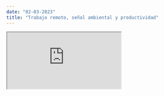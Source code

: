 ```yaml
---
date: "02-03-2023"
title: "Trabajo remoto, señal ambiental y productividad"
---
```

<iframe src="https://www.youtube.com/embed/_1lO_x6ANcE" allowfullscreen></iframe>
